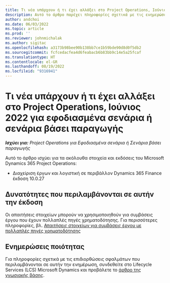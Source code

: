 ```yaml
---
title: Τι νέα υπάρχουν ή τι έχει αλλάξει στο Project Operations, Ιούνιος 2022 για εφοδιασμένα σενάρια ή σενάρια βάσει παραγωγής
description: Αυτό το άρθρο παρέχει πληροφορίες σχετικά με τις ενημερώσεις ποιότητας που είναι διαθέσιμες στην έκδοση Ιουνίου 2022 του Project Operations για εφοδιασμένα σενάρια ή σενάρια βάσει παραγωγής.
author: andchoi
ms.date: 06/03/2022
ms.topic: article
ms.prod: ''
ms.reviewer: johnmichalak
ms.author: sigitac
ms.openlocfilehash: a3173b98bee90b138bb7ce1b59bde90d8d0f5db2
ms.sourcegitcommit: fcfcedacfea4d6feabacb6b83bb9c14e5a25fcaf
ms.translationtype: HT
ms.contentlocale: el-GR
ms.lasthandoff: 08/19/2022
ms.locfileid: "9316941"
---
```

# <a name="whats-new-or-changed-in-project-operations-june-2022-for-stockedproduction-based-scenarios"></a>Τι νέα υπάρχουν ή τι έχει αλλάξει στο Project Operations, Ιούνιος 2022 για εφοδιασμένα σενάρια ή σενάρια βάσει παραγωγής

_**Ισχύει για:** Project Operations για Εφοδιασμένα σενάρια ή Σενάρια βάσει παραγωγής_

Αυτό το άρθρο ισχύει για τα ακόλουθα στοιχεία και εκδόσεις του Microsoft Dynamics 365 Project Operations:

- Διαχείριση έργων και λογιστική σε περιβάλλον Dynamics 365 Finance έκδοση 10.0.27

## <a name="features-included-in-this-release"></a>Δυνατότητες που περιλαμβάνονται σε αυτήν την έκδοση

Οι απαιτήσεις στοιχείων μπορούν να χρησιμοποιηθούν για συμβάσεις έργου που έχουν πολλαπλές πηγές χρηματοδότησης. Για περισσότερες πληροφορίες, βλ. [Απαιτήσεις στοιχείων για συμβάσεις έργου με πολλαπλές πηγές χρηματοδότησης](../multiple-funding-sources-item-req.md)

## <a name="quality-updates"></a>Ενημερώσεις ποιότητας

Για πληροφορίες σχετικά με τις επιδιορθώσεις σφαλμάτων που περιλαμβάνονται σε αυτήν την ενημέρωση, συνδεθείτε στο Lifecycle Services (LCS) Microsoft Dynamics και προβάλετε το [άρθρο της γνωσιακής βάσης](https://fix.lcs.dynamics.com/Issue/Details?bugId=673271).
